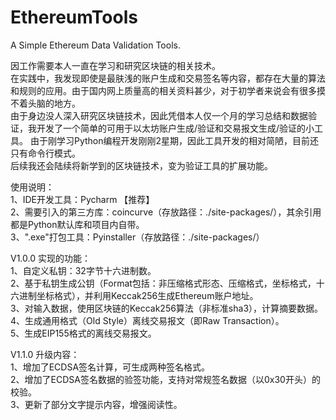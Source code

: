 # EthereumTools
A Simple Ethereum Data Validation Tools.

因工作需要本人一直在学习和研究区块链的相关技术。  
在实践中，我发现即使是最肤浅的账户生成和交易签名等内容，都存在大量的算法和规则的应用。由于国内网上质量高的相关资料甚少，对于初学者来说会有很多摸不着头脑的地方。  
由于身边没人深入研究区块链技术，因此凭借本人仅一个月的学习总结和数据验证，我开发了一个简单的可用于以太坊账户生成/验证和交易报文生成/验证的小工具。
由于刚学习Python编程开发刚刚2星期，因此工具开发的相对简陋，目前还只有命令行模式。  
后续我还会陆续将新学到的区块链技术，变为验证工具的扩展功能。  

使用说明：  
1、IDE开发工具：Pycharm 【推荐】  
2、需要引入的第三方库：coincurve（存放路径：./site-packages/），其余引用都是Python默认库和项目内自带。  
3、".exe"打包工具：Pyinstaller（存放路径：./site-packages/）  

V1.0.0 实现的功能：  
1、自定义私钥：32字节十六进制数。  
2、基于私钥生成公钥（Format包括：非压缩格式形态、压缩格式，坐标格式，十六进制坐标格式），并利用Keccak256生成Ethereum账户地址。  
3、对输入数据，使用区块链的Keccak256算法（非标准sha3），计算摘要数据。  
4、生成通用格式（Old Style）离线交易报文（即Raw Transaction）。  
5、生成EIP155格式的离线交易报文。  

V1.1.0 升级内容：  
1、增加了ECDSA签名计算，可生成两种签名格式。  
2、增加了ECDSA签名数据的验签功能，支持对常规签名数据（以0x30开头）的校验。  
3、更新了部分文字提示内容，增强阅读性。  
